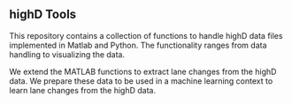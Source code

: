 ## highD Tools
This repository contains a collection of functions to handle highD data files implemented in Matlab and Python.
The functionality ranges from data handling to visualizing the data.

We extend the MATLAB functions to extract lane changes from the highD data.
We prepare these data to be used in a machine learning context to learn lane changes from the highD data.
